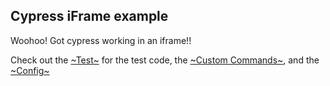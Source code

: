 ## Cypress iFrame example

Woohoo! Got cypress working in an iframe!!

Check out the [~Test~](app/cypress/integration/iframe.spec.js) for the test code, the [~Custom Commands~](app/cypress/support/commands.js), and the [~Config~](app/cypress.json)